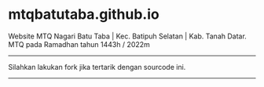 # mtqbatutaba.github.io

Website MTQ Nagari Batu Taba |
Kec. Batipuh Selatan |
Kab. Tanah Datar.
MTQ pada Ramadhan tahun 1443h / 2022m

---

Silahkan lakukan fork jika tertarik dengan sourcode ini.

---
